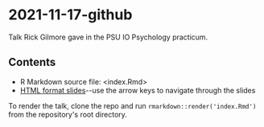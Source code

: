 # 2021-11-17-github

Talk Rick Gilmore gave in the PSU IO Psychology practicum.

## Contents

- R Markdown source file: <index.Rmd>
- [HTML format slides](index.html)--use the arrow keys to navigate through the slides

To render the talk, clone the repo and run `rmarkdown::render('index.Rmd')` from the repository's root directory.

